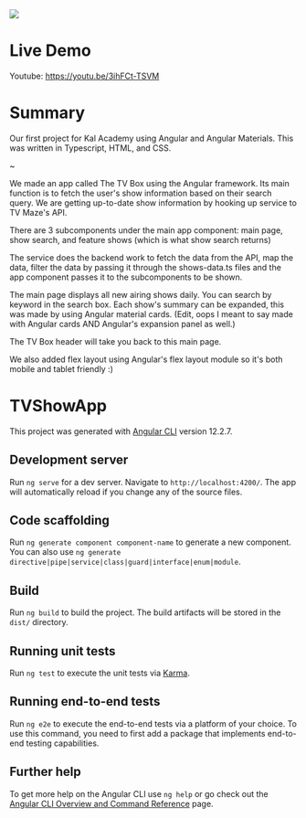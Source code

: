 <img class ="mockup" src="assets/logo/KalAcademyTVProjectMockup.jpg" />

# Live Demo

Youtube: https://youtu.be/3ihFCt-TSVM

# Summary

Our first project for Kal Academy using Angular and Angular Materials. This was written in Typescript, HTML, and CSS.

~

We made an app called The TV Box using the Angular framework. Its main function is to fetch the user's show information based on their search query. We are getting up-to-date show information by hooking up service to TV Maze's API. 

There are 3 subcomponents under the main app component: main page, show search, and feature shows (which is what show search returns)

The service does the backend work to fetch the data from the API, map the data, filter the data by passing it through the shows-data.ts files and the app component passes it to the subcomponents to be shown. 

The main page displays all new airing shows daily. You can search by keyword in the search box. Each show's summary can be expanded, this was made by using Angular material cards. (Edit, oops I meant to say made with Angular cards AND Angular's expansion panel as well.)

The TV Box header will take you back to this main page. 

We also added flex layout using Angular's flex layout module so it's both mobile and tablet friendly :)

# TVShowApp

This project was generated with [Angular CLI](https://github.com/angular/angular-cli) version 12.2.7.

## Development server

Run `ng serve` for a dev server. Navigate to `http://localhost:4200/`. The app will automatically reload if you change any of the source files.

## Code scaffolding

Run `ng generate component component-name` to generate a new component. You can also use `ng generate directive|pipe|service|class|guard|interface|enum|module`.

## Build

Run `ng build` to build the project. The build artifacts will be stored in the `dist/` directory.

## Running unit tests

Run `ng test` to execute the unit tests via [Karma](https://karma-runner.github.io).

## Running end-to-end tests

Run `ng e2e` to execute the end-to-end tests via a platform of your choice. To use this command, you need to first add a package that implements end-to-end testing capabilities.

## Further help

To get more help on the Angular CLI use `ng help` or go check out the [Angular CLI Overview and Command Reference](https://angular.io/cli) page.
